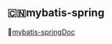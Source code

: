 :cn:mybatis-spring
--------------

:feet:[mybatis-springDoc](https://github.com/0532/mybatis-spring/wiki)
